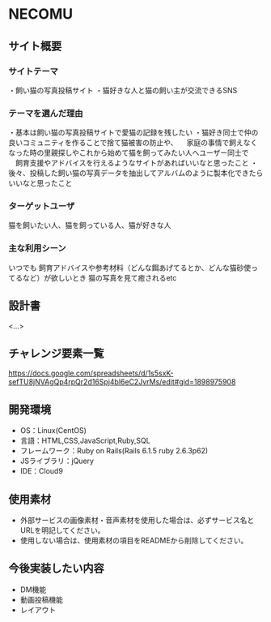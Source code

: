 # NECOMU

## サイト概要

### サイトテーマ
・飼い猫の写真投稿サイト
・猫好きな人と猫の飼い主が交流できるSNS

### テーマを選んだ理由
・基本は飼い猫の写真投稿サイトで愛猫の記録を残したい
・猫好き同士で仲の良いコミュニティを作ることで捨て猫被害の防止や、
　家庭の事情で飼えなくなった時の里親探しやこれから始めて猫を飼ってみたい人へユーザー同士で
　飼育支援やアドバイスを行えるようなサイトがあればいいなと思ったこと
・後々、投稿した飼い猫の写真データを抽出してアルバムのように製本化できたらいいなと思ったこと


### ターゲットユーザ
猫を飼いたい人、猫を飼っている人、猫が好きな人

### 主な利用シーン
いつでも
飼育アドバイスや参考材料（どんな餌あげてるとか、どんな猫砂使ってるなど）が欲しいとき
猫の写真を見て癒されるetc


## 設計書
<...>

## チャレンジ要素一覧
<https://docs.google.com/spreadsheets/d/1s5sxK-sefTU8jNVAgQp4rpQr2d16Spj4bl6eC2JvrMs/edit#gid=1898975908>

## 開発環境
- OS：Linux(CentOS)
- 言語：HTML,CSS,JavaScript,Ruby,SQL
- フレームワーク：Ruby on Rails(Rails 6.1.5 ruby 2.6.3p62)
- JSライブラリ：jQuery
- IDE：Cloud9

## 使用素材
- 外部サービスの画像素材・音声素材を使用した場合は、必ずサービス名とURLを明記してください。
- 使用しない場合は、使用素材の項目をREADMEから削除してください。

## 今後実装したい内容
- DM機能
- 動画投稿機能
- レイアウト
